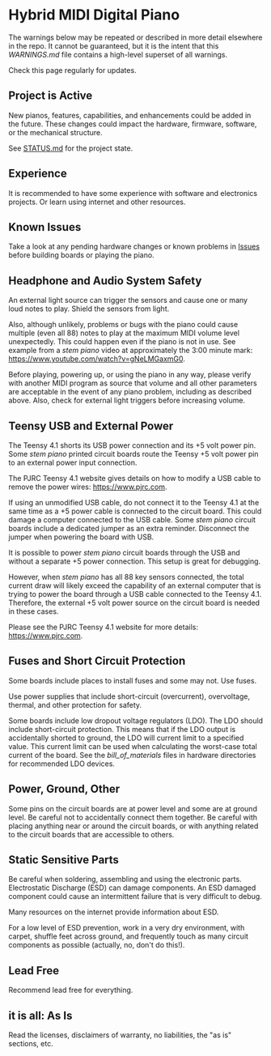 # Hybrid MIDI Digital Piano

The warnings below may be repeated or described in more detail elsewhere in the repo. It cannot be guaranteed, but it is the intent that this *WARNINGS.md* file contains a high-level superset of all warnings.

Check this page regularly for updates.

## Project is Active

New pianos, features, capabilities, and enhancements could be added in the future. These changes could impact the hardware, firmware, software, or the mechanical structure.

See [STATUS.md](./STATUS.md) for the project state.

## Experience

It is recommended to have some experience with software and electronics projects. Or learn using internet and other resources.

## Known Issues

Take a look at any pending hardware changes or known problems in [Issues](https://github.com/gzweigle/DIY-Grand-Digital-Piano/issues) before building boards or playing the piano.

## Headphone and Audio System Safety

An external light source can trigger the sensors and cause one or many loud notes to play. Shield the sensors from light.

Also, although unlikely, problems or bugs with the piano could cause multiple (even all 88) notes to play at the maximum MIDI volume level unexpectedly. This could happen even if the piano is not in use. See example from a *stem piano* video at approximately the 3:00 minute mark: https://www.youtube.com/watch?v=gNeLMGaxmG0.

Before playing, powering up, or using the piano in any way, please verify with another MIDI program as source that volume and all other parameters are acceptable in the event of any piano problem, including as described above. Also, check for external light triggers before increasing volume.

## Teensy USB and External Power

The Teensy 4.1 shorts its USB power connection and its +5 volt power pin. Some *stem piano* printed circuit boards route the Teensy +5 volt power pin to an external power input connection.

The PJRC Teensy 4.1 website gives details on how to modify a USB cable to remove the power wires: https://www.pjrc.com.

If using an unmodified USB cable, do not connect it to the Teensy 4.1 at the same time as a +5 power cable is connected to the circuit board. This could damage a computer connected to the USB cable. Some *stem piano* circuit boards include a dedicated jumper as an extra reminder. Disconnect the jumper when powering the board with USB.

It is possible to power *stem piano* circuit boards through the USB and without a separate +5 power connection. This setup is great for debugging.

However, when *stem piano* has all 88 key sensors connected, the total current draw will likely exceed the capability of an external computer that is trying to power the board through a USB cable connected to the Teensy 4.1. Therefore, the external +5 volt power source on the circuit board is needed in these cases.

Please see the PJRC Teensy 4.1 website for more details: https://www.pjrc.com.

## Fuses and Short Circuit Protection

Some boards include places to install fuses and some may not. Use fuses.

Use power supplies that include short-circuit (overcurrent), overvoltage, thermal, and other protection for safety.

Some boards include low dropout voltage regulators (LDO). The LDO should include short-circuit protection. This means that if the LDO output is accidentally shorted to ground, the LDO will current limit to a specified value. This current limit can be used when calculating the worst-case total current of the board. See the *bill_of_materials* files in hardware directories for recommended LDO devices.

## Power, Ground, Other

Some pins on the circuit boards are at power level and some are at ground level. Be careful not to accidentally connect them together. Be careful with placing anything near or around the circuit boards, or with anything related to the circuit boards that are accessible to others.

## Static Sensitive Parts

Be careful when soldering, assembling and using the electronic parts. Electrostatic Discharge (ESD) can damage components. An ESD damaged component could cause an intermittent failure that is very difficult to debug.

Many resources on the internet provide information about ESD.

For a low level of ESD prevention, work in a very dry environment, with carpet, shuffle feet across ground, and frequently touch as many circuit components as possible (actually, no, don't do this!).

## Lead Free

Recommend lead free for everything.

## it is all: As Is

Read the licenses, disclaimers of warranty, no liabilities, the "as is" sections, etc.